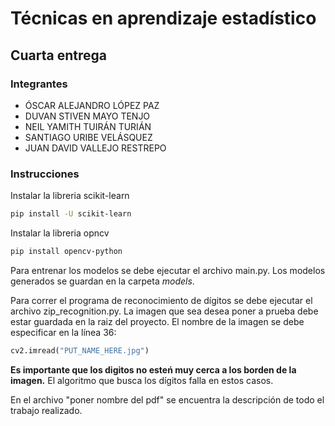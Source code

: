 # Técnicas en aprendizaje estadístico

## Cuarta entrega

### Integrantes

* ÓSCAR ALEJANDRO LÓPEZ PAZ
* DUVAN STIVEN MAYO TENJO
* NEIL YAMITH TUIRÁN TURIÁN
* SANTIAGO URIBE VELÁSQUEZ
* JUAN DAVID VALLEJO RESTREPO

### Instrucciones

Instalar la libreria scikit-learn

```sh
pip install -U scikit-learn
```

Instalar la libreria opncv

```sh
pip install opencv-python
```

Para entrenar los modelos se debe ejecutar el archivo main.py. Los modelos generados se guardan en la carpeta *models*.

Para correr el programa de reconocimiento de dígitos se debe ejecutar el archivo zip_recognition.py. La imagen que sea desea poner a prueba debe estar guardada en la raiz del proyecto. El nombre de la imagen se debe especificar en la línea 36:

```python
cv2.imread("PUT_NAME_HERE.jpg")
```

**Es importante que los digitos no esteń muy cerca a los borden de la imagen.** El algoritmo que busca los dígitos falla en estos casos.

En el archivo "poner nombre del pdf" se encuentra la descripción de todo el trabajo realizado.